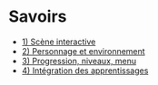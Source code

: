 # Savoirs

<!-- start-replace-subnav depth=1  -->
* [1) Scène interactive](/00_brouillon/13-savoirs/01/)
* [2) Personnage et environnement](/00_brouillon/13-savoirs/02/)
* [3) Progression, niveaux, menu ](/00_brouillon/13-savoirs/03/)
* [4) Intégration des apprentissages](/00_brouillon/13-savoirs/04/)
<!-- end-replace-subnav -->

